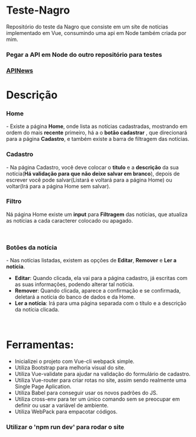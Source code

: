 <h1>Teste-Nagro</h1>
<p>Repositório do teste da Nagro que consiste em um síte de notícias implementado em Vue, consumindo uma api em Node também criada por mim.</p>

<h3>Pegar a API em Node do outro repositório para testes<h3>
  <a href="https://github.com/benunes01/apiNews"> APINews </a>

<h1>Descrição</h1>
<h3>Home</h3>
<p>- Existe a página <strong>Home</strong>, onde lista as notícias cadastradas, mostrando em ordem do mais <strong>recente</strong> primeiro, há a o <strong>botão cadastrar</strong> , que direcionará para a página <strong>Cadastro</strong>, e também existe a barra de filtragem das notícias.
<br>
 <h3>Cadastro</h3>
 - Na página Cadastro, você deve colocar o <strong>titulo</strong> e a <strong>descrição</strong> da sua notícia(<strong>Há validação para que não deixe salvar em branco</strong>), depois de escrever você pode salvar(Listará e voltará para a página Home) ou voltar(Irá para a página Home sem salvar).
<br>
 <h3>Filtro</h3>
<p>Ná página Home existe um <strong>input</strong> para <strong>Filtragem</strong> das notícias, que atualiza as notícias a cada caracterer colocado ou apagado.</p>
<br>
<h3>Botões da notícia</h3>
  - Nas notícias listadas, existem as opções de <strong>Editar</strong>, <strong>Remover</strong> e <strong>Ler a notícia</strong>.
</p>
<ul>
 <li><strong>Editar</strong>: Quando clicada, ela vai para a página cadastro, já escritas com as suas informações, podendo alterar tal notícia.</li>
  <li><strong>Remover</strong>: Quando clicada, aparece a confirmação e se confirmada, deletará a notícia do banco de dados e da Home.</li>
  <li><strong>Ler a notícia</strong>: Irá para uma página separada com o título e a descrição da notícia clicada.</li>
</ul>
<br>
<h1>Ferramentas:</h1>
<ul>
<li>Inicializei o projeto com Vue-cli webpack simple.</li>
<li>Utiliza Bootstrap para melhoria visual do site.</li>
<li>Utiliza Vue-validate para ajudar na validação do formulário de cadastro.</li>
<li>Utiliza Vue-router para criar rotas no site, assim sendo realmente uma Single Page Aplication.</li>
 <li>Utiliza Babel para conseguir usar os novos padrões do JS.</li>
 <li>Utiliza cross-env para ter um único comando sem se preocupar em definir ou usar a variável de ambiente.</li>
 <li>Utiliza WebPack para empacotar códigos.</li>
</ul>

<h3>Utilizar o 'npm run dev' para rodar o site</h3>
